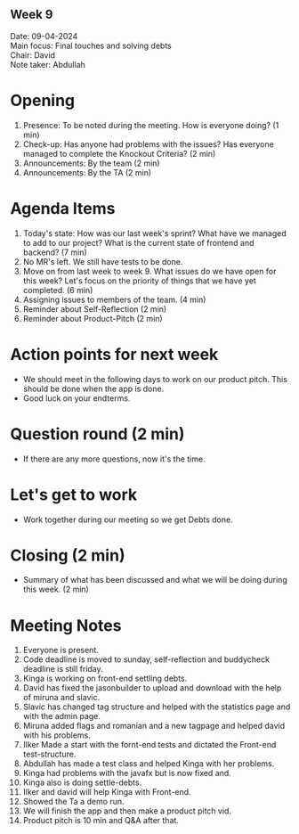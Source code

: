 ## Week 9

Date:           09-04-2024\
Main focus:     Final touches and solving debts\
Chair:          David \
Note taker:     Abdullah

# Opening
1. Presence: To be noted during the meeting. How is everyone doing? (1 min)
2. Check-up: Has anyone had problems with the issues? Has everyone managed to complete the Knockout Criteria? (2 min)
3. Announcements: By the team (2 min)
4. Announcements: By the TA (2 min)

# Agenda Items
1. Today's state: How was our last week's sprint? What have we managed to add to our project? What is the current state of frontend and backend? (7 min)
2. No MR's left. We still have tests to be done.
3. Move on from last week to week 9. What issues do we have open for this week? Let's focus on the priority of things that we have yet completed. (6 min)
4. Assigning issues to members of the team. (4 min)
5. Reminder about Self-Reflection (2 min) 
6. Reminder about Product-Pitch (2 min)
# Action points for next week
 - We should meet in the following days to work on our product pitch. This should be done when the app is done.
 - Good luck on your endterms.
# Question round (2 min)
 - If there are any more questions, now it's the time.
# Let's get to work
- Work together during our meeting so we get Debts done.
# Closing (2 min)
- Summary of what has been discussed and what we will be doing during this week. (2 min)

# Meeting Notes
1. Everyone is present.
2. Code deadline is moved to sunday, self-reflection and buddycheck deadline is still friday.
3. Kinga is working on front-end settling debts.
4. David has fixed the jasonbuilder to upload and download with the help of miruna and slavic.
5. Slavic has changed tag structure and helped with the statistics page and with the admin page.
6. Miruna added flags and romanian and a new tagpage and helped david with his problems.
7. Ilker Made a start with the fornt-end tests and dictated the Front-end test-structure. 
8. Abdullah has made a test class and helped Kinga with her problems.
9. Kinga had problems with the javafx but is now fixed and.
10. Kinga also is doing settle-debts.
11. Ilker and david will help Kinga with Front-end.
12. Showed the Ta a demo run.
13. We will finish the app and then make a product pitch vid.
14. Product pitch is 10 min and Q&A after that.

